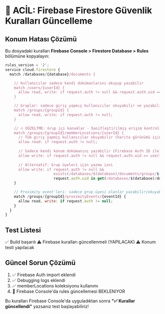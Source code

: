# 🚨 ACİL: Firebase Firestore Güvenlik Kuralları Güncelleme

## Konum Hatası Çözümü

Bu dosyadaki kuralları **Firebase Console > Firestore Database > Rules** bölümüne kopyalayın:

```javascript
rules_version = '2';
service cloud.firestore {
  match /databases/{database}/documents {

    // Kullanıcılar sadece kendi dokümanlarını okuyup yazabilir
    match /users/{userId} {
      allow read, write: if request.auth != null && request.auth.uid == userId;
    }

    // Gruplar: sadece giriş yapmış kullanıcılar okuyabilir ve yazabilir
    match /groups/{groupId} {
      allow read, write: if request.auth != null;
    }

    // 🔥 DÜZELTME: Grup içi konumlar - basitleştirilmiş erişim kontrolü
    match /groups/{groupId}/memberLocations/{userId} {
      // Tüm giriş yapmış kullanıcılar okuyabilir (harita görünümü için)
      allow read: if request.auth != null;
      
      // Sadece kendi konum dokümanını yazabilir (Firebase Auth ID ile)
      allow write: if request.auth != null && request.auth.uid == userId;
      
      // Alternatif: Grup üyeleri için yazma izni
      allow write: if request.auth != null && 
                      exists(/databases/$(database)/documents/groups/$(groupId)) &&
                      request.auth.uid in get(/databases/$(database)/documents/groups/$(groupId)).data.members;
    }

    // Proximity event'leri: sadece grup üyesi olanlar yazabilir/okuyabilir
    match /groups/{groupId}/proximityEvents/{eventId} {
      allow read, write: if request.auth != null;
    }
  }
}
```

## Test Listesi
✅ Build başarılı
⚠️ Firebase kuralları güncellenmeli (YAPILACAK)
⚠️ Konum testi yapılacak

## Güncel Sorun Çözümü
1. ✅ Firebase Auth import eklendi
2. ✅ Debugging logs eklendi  
3. ✅ memberLocations koleksiyonu kullanımı
4. 🔄 Firebase Console'da rules güncellemesi BEKLENIYOR

Bu kuralları Firebase Console'da uyguladıktan sonra **"✅ Kurallar güncellendi"** yazsanız test başlayabiliriz!
